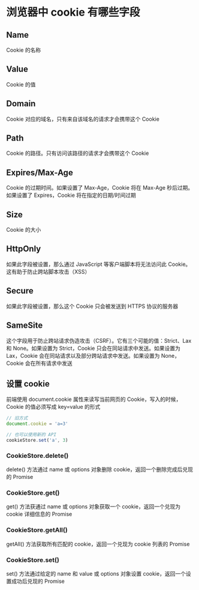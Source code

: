 # 浏览器中 cookie 有哪些字段 [](#浏览器中cookie有哪些字段)

## Name [](#name)

Cookie 的名称

## Value [](#Value)

Cookie 的值

## Domain [](#Domain)

Cookie 对应的域名，只有来自该域名的请求才会携带这个 Cookie

## Path [](#Path)

Cookie 的路径。只有访问该路径的请求才会携带这个 Cookie

## Expires/Max-Age [](#Expires/Max-Age)

Cookie 的过期时间。如果设置了 Max-Age，Cookie 将在 Max-Age 秒后过期。如果设置了 Expires，Cookie 将在指定的日期/时间过期

## Size [](#Size)

Cookie 的大小

## HttpOnly [](#HttpOnly)

如果此字段被设置，那么通过 JavaScript 等客户端脚本将无法访问此 Cookie。这有助于防止跨站脚本攻击（XSS）

## Secure [](#Secure)

如果此字段被设置，那么这个 Cookie 只会被发送到 HTTPS 协议的服务器

## SameSite [](#SameSite)

这个字段用于防止跨站请求伪造攻击（CSRF）。它有三个可能的值：Strict、Lax 和 None。如果设置为 Strict，Cookie 只会在同站请求中发送。如果设置为 Lax，Cookie 会在同站请求以及部分跨站请求中发送。如果设置为 None，Cookie 会在所有请求中发送

## 设置 cookie [](#设置cookie)

前端使用 document.cookie 属性来读写当前网页的 Cookie，写入的时候，Cookie 的值必须写成 key=value 的形式

```js
// 旧方式
document.cookie = 'a=3'

// 也可以使用新的 API
cookieStore.set('a', 3)
```

### CookieStore.delete()

delete() 方法通过 name 或 options 对象删除 cookie，返回一个删除完成后兑现的 Promise

### CookieStore.get()

get() 方法获通过 name 或 options 对象获取一个 cookie，返回一个兑现为 cookie 详细信息的 Promise

### CookieStore.getAll()

getAll() 方法获取所有匹配的 cookie，返回一个兑现为 cookie 列表的 Promise

### CookieStore.set()

set() 方法通过给定的 name 和 value 或 options 对象设置 cookie，返回一个设置成功后兑现的 Promise
